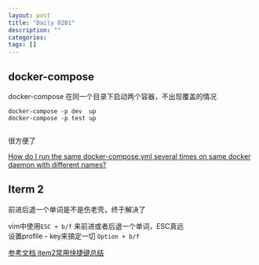 ```yaml
---
layout: post
title: "Daily 0201"
description: ""
categories: 
tags: []
---
```

 


## docker-compose   

docker-compose 在同一个目录下启动两个容器，不出现覆盖的情况   
```
docker-compose -p dev  up
docker-compose -p test up 


```
很方便了  

[How do I run the same docker-compose.yml several times on same docker daemon with different names?](https://stackoverflow.com/questions/41831582/how-do-i-run-the-same-docker-compose-yml-several-times-on-same-docker-daemon-wit)   


## Iterm 2

前进后退一个单词是不是伤老壳，终于解决了  

vim中使用`ESC + b/f` 来前进或者后退一个单词，ESC真远  
设置profile - key来搞定一切  `Option + b/f` 

[参考文档 item2常用快捷键总结](http://aaronmoment.cn/iterm2/)   



 
